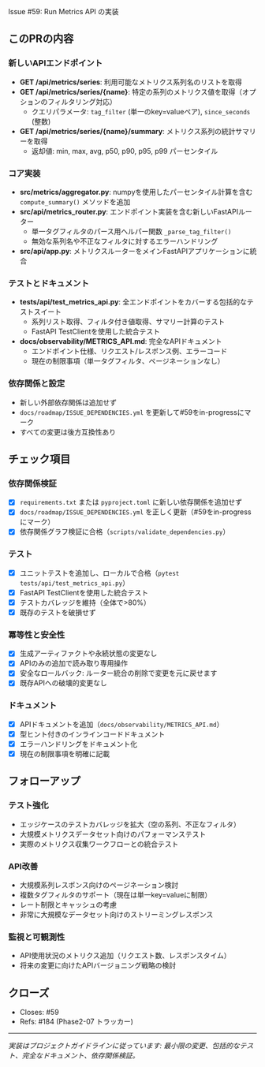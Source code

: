 Issue #59: Run Metrics API の実装

## このPRの内容

### 新しいAPIエンドポイント
- **GET /api/metrics/series**: 利用可能なメトリクス系列名のリストを取得
- **GET /api/metrics/series/{name}**: 特定の系列のメトリクス値を取得（オプションのフィルタリング対応）
  - クエリパラメータ: `tag_filter` (単一のkey=valueペア), `since_seconds` (整数)
- **GET /api/metrics/series/{name}/summary**: メトリクス系列の統計サマリーを取得
  - 返却値: min, max, avg, p50, p90, p95, p99 パーセンタイル

### コア実装
- **src/metrics/aggregator.py**: numpyを使用したパーセンタイル計算を含む `compute_summary()` メソッドを追加
- **src/api/metrics_router.py**: エンドポイント実装を含む新しいFastAPIルーター
  - 単一タグフィルタのパース用ヘルパー関数 `_parse_tag_filter()`
  - 無効な系列名や不正なフィルタに対するエラーハンドリング
- **src/api/app.py**: メトリクスルーターをメインFastAPIアプリケーションに統合

### テストとドキュメント
- **tests/api/test_metrics_api.py**: 全エンドポイントをカバーする包括的なテストスイート
  - 系列リスト取得、フィルタ付き値取得、サマリー計算のテスト
  - FastAPI TestClientを使用した統合テスト
- **docs/observability/METRICS_API.md**: 完全なAPIドキュメント
  - エンドポイント仕様、リクエスト/レスポンス例、エラーコード
  - 現在の制限事項（単一タグフィルタ、ページネーションなし）

### 依存関係と設定
- 新しい外部依存関係は追加せず
- `docs/roadmap/ISSUE_DEPENDENCIES.yml` を更新して#59をin-progressにマーク
- すべての変更は後方互換性あり

## チェック項目

### 依存関係検証
- [x] `requirements.txt` または `pyproject.toml` に新しい依存関係を追加せず
- [x] `docs/roadmap/ISSUE_DEPENDENCIES.yml` を正しく更新（#59をin-progressにマーク）
- [x] 依存関係グラフ検証に合格（`scripts/validate_dependencies.py`）

### テスト
- [x] ユニットテストを追加し、ローカルで合格（`pytest tests/api/test_metrics_api.py`）
- [x] FastAPI TestClientを使用した統合テスト
- [x] テストカバレッジを維持（全体で>80%）
- [x] 既存のテストを破損せず

### 冪等性と安全性
- [x] 生成アーティファクトや永続状態の変更なし
- [x] APIのみの追加で読み取り専用操作
- [x] 安全なロールバック: ルーター統合の削除で変更を元に戻せます
- [x] 既存APIへの破壊的変更なし

### ドキュメント
- [x] APIドキュメントを追加（`docs/observability/METRICS_API.md`）
- [x] 型ヒント付きのインラインコードドキュメント
- [x] エラーハンドリングをドキュメント化
- [x] 現在の制限事項を明確に記載

## フォローアップ

### テスト強化
- エッジケースのテストカバレッジを拡大（空の系列、不正なフィルタ）
- 大規模メトリクスデータセット向けのパフォーマンステスト
- 実際のメトリクス収集ワークフローとの統合テスト

### API改善
- 大規模系列レスポンス向けのページネーション検討
- 複数タグフィルタのサポート（現在は単一key=valueに制限）
- レート制限とキャッシュの考慮
- 非常に大規模なデータセット向けのストリーミングレスポンス

### 監視と可観測性
- API使用状況のメトリクス追加（リクエスト数、レスポンスタイム）
- 将来の変更に向けたAPIバージョニング戦略の検討

## クローズ

- Closes: #59
- Refs: #184 (Phase2-07 トラッカー)

---

*実装はプロジェクトガイドラインに従っています: 最小限の変更、包括的なテスト、完全なドキュメント、依存関係検証。*